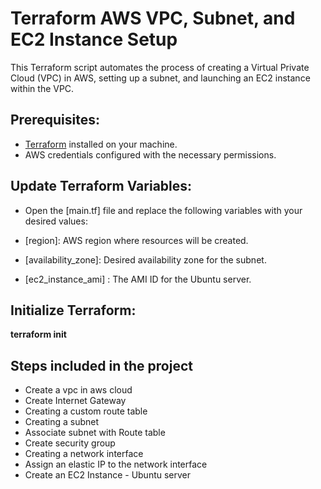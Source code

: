 
# Terraform AWS VPC, Subnet, and EC2 Instance Setup

This Terraform script automates the process of creating a Virtual Private Cloud (VPC) in AWS, setting up a subnet, and launching an EC2 instance within the VPC.

## Prerequisites:

- [Terraform](https://www.terraform.io/downloads.html) installed on your machine.
- AWS credentials configured with the necessary permissions.

## Update Terraform Variables:

- Open the [main.tf] file and replace the following variables with your desired values:

- [region]: AWS region where resources will be created.
- [availability_zone]: Desired availability zone for the subnet.
- [ec2_instance_ami] : The AMI ID for the Ubuntu server.

## Initialize Terraform:

 **terraform init**

  ## Steps included in the project


- Create a vpc in aws cloud
- Create Internet Gateway
- Creating a custom route table
- Creating a subnet
- Associate subnet with Route table
- Create security group 
- Creating a network interface
- Assign an elastic IP to the network interface
- Create an EC2 Instance - Ubuntu server



